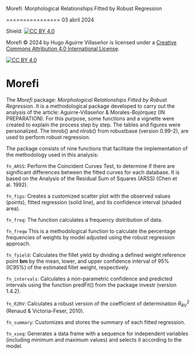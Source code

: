 Morefi: Morphological Relationships Fitted by Robust Regression

================
03 abril 2024

<!-- README.md is generated from README.Rmd. Please edit that file -->

Shield: [![CC BY
4.0](https://img.shields.io/badge/License-CC%20BY%204.0-lightgrey.svg)](http://creativecommons.org/licenses/by/4.0/)

Morefi © 2024 by Hugo Aguirre Villaseñor is licensed under a [Creative
Commons Attribution 4.0 International
License](http://creativecommons.org/licenses/by/4.0/).

[![CC BY
4.0](https://i.creativecommons.org/l/by/4.0/88x31.png)](http://creativecommons.org/licenses/by/4.0/)

# Morefi

The *Morefi* package: *Morphological Relationships Fitted by Robust
Regression*. It is a methodological package developed to carry out the
analysis of the article: Aguirre-Villaseñor & Morales-Bojórquez (IN
PREPARATION). For this purpose, some functions and a vignette were
created to explain the process step by step. The tables and figures were
personalized. The lmrob() and nlrob() from robustbase (version 0.99-2),
are used to perform robust regression.

The package consists of nine functions that facilitate the
implementation of the methodology used in this analysis:

`fn_ARSS`: Perform the Coincident Curves Test, to determine if there are
significant differences between the fitted curves for each database. It
is based on the Analysis of the Residual Sum of Squares (ARSS) (Chen et
al. 1992).

`fn_figs`: Creates a customized scatter plot with the observed values
(points), fitted regression (solid line), and its confidence interval
(shaded area).

`fn_freq`: The function calculates a frequency distribution of data.

`fn_freqw` This is a methodological function to calculate the percentage
frequencies of weights by model adjusted using the robust regression
approach.

`fn_fyield`: Calculates the fillet yield by dividing a defined weight
reference point **bm** by the mean, lower, and upper confidence interval
of 95% (IC95%) of the estimated fillet weight, respectively.

`fn_intervals`: Calculates a non-parametric confidence and predicted
intervals using the function predFit() from the package investr (version
1.4.2).

`fn_R2RV`: Calculates a robust version of the coefficient of
determination $R^{2}_{RV}$ (Renaud & Victoria-Feser, 2010).

`fn_summary`: Customizes and stores the summary of each fitted
regression.

`fn_xseq`: Generates a data frame with a sequence for independent
variables (including minimum and maximum values) and selects it
according to the model.

